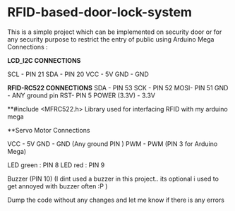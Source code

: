 # RFID-based-door-lock-system
This is a simple project which can be implemented on security door  or for any security purpose to restrict the entry of public using Arduino Mega
 Connections :
 
 **LCD_I2C CONNECTIONS**
 
  SCL - PIN 21 
  SDA - PIN 20
  VCC - 5V
  GND - GND
   
**RFID-RC522 CONNECTIONS**
SDA - PIN 53
SCK - PIN 52
MOSI- PIN 51
GND - ANY ground pin
RST-  PIN 5
POWER (3.3V) - 3.3V
 
 **#include <MFRC522.h> Library used for interfacing RFID with my arduino mega
 
 **Servo Motor Connections
 
 VCC -  5V
 GND - GND (Any ground PIN )
 PWM - PWM (PIN 3 for Arduino Mega)
  
  LED green : PIN 8
  LED red :   PIN 9
  
  Buzzer (PIN 10) (I dint used a buzzer in this project.. its optional i used to get annoyed with buzzer often :P )
  
  Dump the code without any changes and let me know if there is any errors
